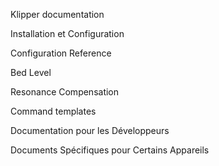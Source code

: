 Klipper documentation

Installation et Configuration

Configuration Reference

Bed Level

Resonance Compensation

Command templates

Documentation pour les Développeurs

Documents Spécifiques pour Certains Appareils
